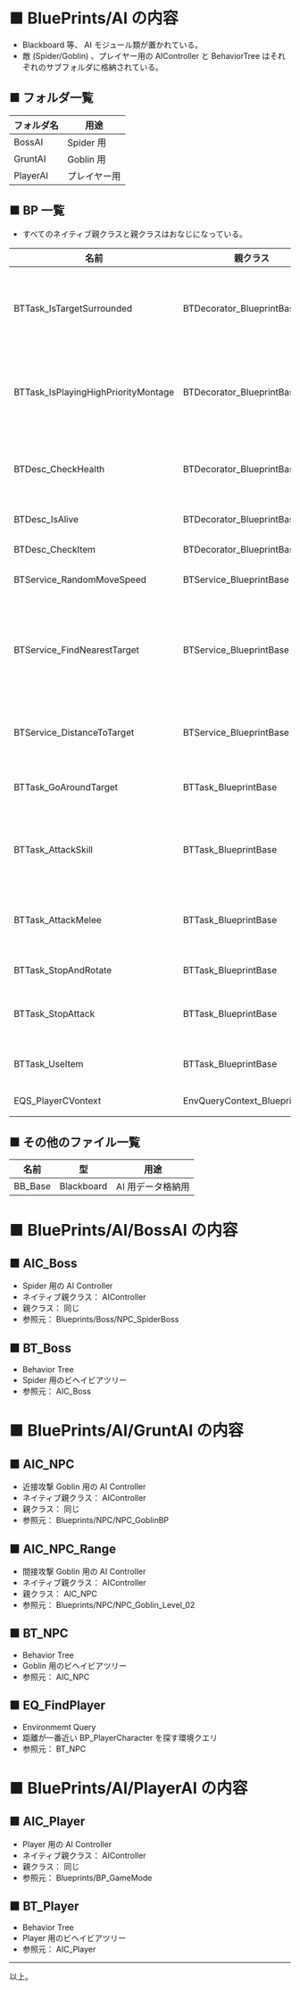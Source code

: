 # ■ BluePrints/AI の内容
* Blackboard 等、 AI モジュール類が置かれている。
* 敵 (Spider/Goblin) 、プレイヤー用の AIController と BehaviorTree はそれぞれのサブフォルダに格納されている。

## ■ フォルダ一覧
| フォルダ名 | 用途 |
| ----- | ----- |
| BossAI | Spider 用  |
| GruntAI | Goblin 用  |
| PlayerAI | プレイヤー用 |

## ■ BP 一覧
* すべてのネイティブ親クラスと親クラスはおなじになっている。

| 名前 | 親クラス | 用途 | 参照元 |
| ----- | ----- | ----- | ----- |
| BTTask_IsTargetSurrounded | BTDecorator_BlueprintBase | **中身は Decorator なのにファイル名は Task になっている。要確認**<br>指定の Actor の指定距離内に指定以上の Actor がいる場合に真を返す | BT_Player |
| BTTask_IsPlayingHighPriorityMontage | BTDecorator_BlueprintBase | **中身は Decorator なのにファイル名は Task になっている。要確認**<br>高い優先順位の AnimationMontage が再生中の場合は真を返す | BT_Player |
| BTDesc_CheckHealth | BTDecorator_BlueprintBase | Player 自身の HP が指定された割合**以下**の場合は真を返す<br>**Blackboard にプレイヤーの HP の割合を置いた方が実装として素直なように感じる** | BT_Player |
| BTDesc_IsAlive | BTDecorator_BlueprintBase | 自身が生きている場合は真を返す | BT_NPC |
| BTDesc_CheckItem | BTDecorator_BlueprintBase | 指定スロットに指定のアイテムを設定していた場合に真を返す | BT_Player |
| BTService_RandomMoveSpeed | BTService_BlueprintBase | 自身の移動速度を指定範囲内のランダムに設定 | BT_NPC |
| BTService_FindNearestTarget | BTService_BlueprintBase | 自身と反する Player/Enemy Tag を持つ最も近い Actor とその距離を Blackboard に書き込む<br>**Actor は毎ループ Blackboard へ書き込み、 Distance はループ終了後に Blackboard に書き込む**  | BT_Boss<br>BT_NPC<br>BT_Player |
| BTService_DistanceToTarget | BTService_BlueprintBase | BTService_FindNearestTarget で設定した Actor までの距離を測りなおして Blackboard に書き込む | BT_Boss<br>BT_NPC |
| BTTask_GoAroundTarget | BTTask_BlueprintBase | BTService_FindNearestTarget で設定した Actor の周辺でランダムな位置を Blackboard に書き込む | BT_NPC<br>BT_Player |
| BTTask_AttackSkill | BTTask_BlueprintBase | 自身に対して DoSkillAtack を呼び出す<br>**Delay が固定なので、 DoSkillAtack から適切な値を返せないか要確認** | BT_Boss<br>BT_Player |
| BTTask_AttackMelee | BTTask_BlueprintBase | 自身に対して DoMeleeAtack を呼び出す<br>**Delay が固定なので、 DoSkillAtack から適切な値を返せないか要確認** | BT_NPC<br>BT_Player |
| BTTask_StopAndRotate | BTTask_BlueprintBase | 移動を止めて、ターゲットの方向を向かせる | BT_Player |
| BTTask_StopAttack | BTTask_BlueprintBase | 現在有効になっているアビリティをすべてキャンセルする<br>**AbilityTag の指定をしていない。要確認** | BT_Player |
| BTTask_UseItem | BTTask_BlueprintBase | 自身に対して UseItemPotion を呼び出す<br>**Delay していない。要確認** | BT_Player |
| EQS_PlayerCVontext | EnvQueryContext_BlueprintBase | BP_PlayerCharacter を探す環境クエリ | GruntAI/EQ_FindPlayer |

## ■ その他のファイル一覧
| 名前 | 型 | 用途 |
| ----- | ----- | ----- |
| BB_Base | Blackboard | AI 用データ格納用 |


# ■ BluePrints/AI/BossAI の内容
## ■ AIC_Boss
* Spider 用の AI Controller
* ネイティブ親クラス： AIController
* 親クラス： 同じ
* 参照元： Blueprints/Boss/NPC_SpiderBoss

## ■ BT_Boss
* Behavior Tree
* Spider 用のビヘイビアツリー
* 参照元： AIC_Boss

# ■ BluePrints/AI/GruntAI の内容
## ■ AIC_NPC
* 近接攻撃 Goblin 用の AI Controller
* ネイティブ親クラス： AIController
* 親クラス： 同じ
* 参照元： Blueprints/NPC/NPC_GoblinBP

## ■ AIC_NPC_Range
* 間接攻撃 Goblin 用の AI Controller
* ネイティブ親クラス： AIController
* 親クラス： AIC_NPC
* 参照元： Blueprints/NPC/NPC_Goblin_Level_02

## ■ BT_NPC
* Behavior Tree
* Goblin 用のビヘイビアツリー
* 参照元： AIC_NPC

## ■ EQ_FindPlayer
* Environmemt Query 
* 距離が一番近い BP_PlayerCharacter を探す環境クエリ
* 参照元： BT_NPC


# ■ BluePrints/AI/PlayerAI の内容
## ■ AIC_Player
* Player 用の AI Controller
* ネイティブ親クラス： AIController
* 親クラス： 同じ
* 参照元： Blueprints/BP_GameMode

## ■ BT_Player
* Behavior Tree
* Player 用のビヘイビアツリー
* 参照元： AIC_Player


----
以上。
